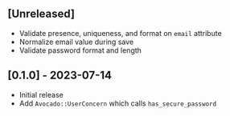 ## [Unreleased]

- Validate presence, uniqueness, and format on `email` attribute
- Normalize email value during save
- Validate password format and length

## [0.1.0] - 2023-07-14

- Initial release
- Add `Avocado::UserConcern` which calls `has_secure_password`
